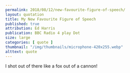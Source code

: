 ```yaml
---
permalink: 2018/08/12/new-favourite-figure-of-speech/
layout: quotation
title: My New Favourite Figure of Speech
published: true
attribution: Ed Harris
publication: BBC Radio 4 play Dot
size: large
categories: [ quote ]
thumbnail: "/img/thumbnails/microphone-420x255.webp"
alttext: quote
---
```


I shot out of there like a fox out of a cannon!
